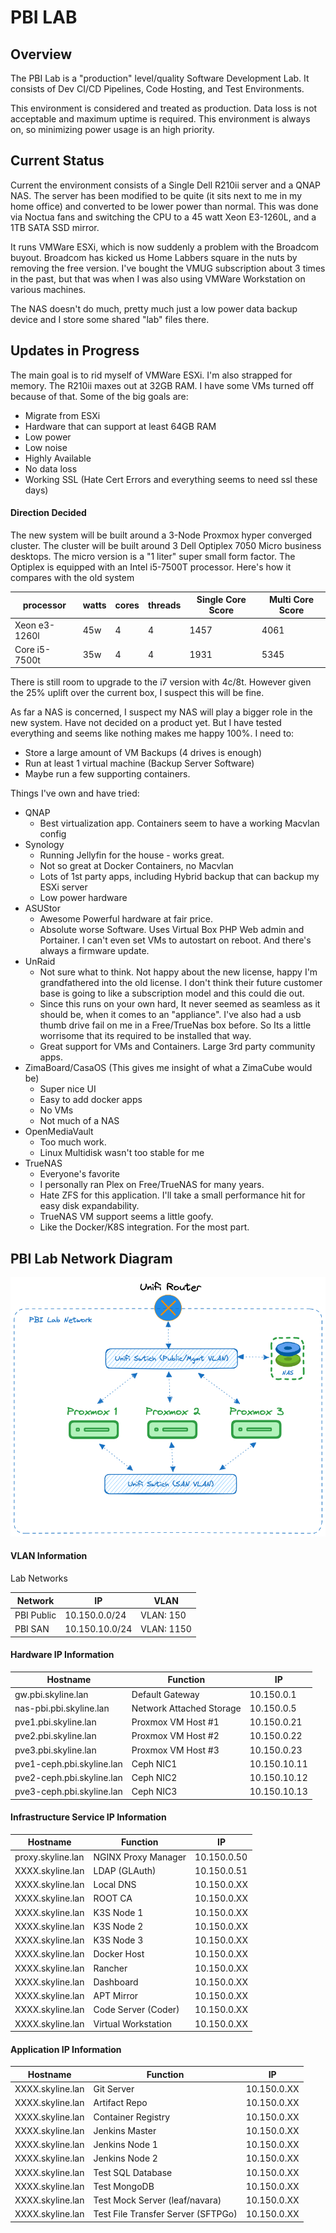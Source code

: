 PBI LAB
====================================================

Overview
----------------------------------------------------
The PBI Lab is a "production" level/quality Software Development Lab. It consists of Dev CI/CD Pipelines, Code Hosting, and Test Environments. 

This environment is considered and treated as production. Data loss is not acceptable and maximum uptime is required. This environment is always on, so minimizing power usage is an high priority. 

Current Status
----------------------------------------------------
Current the environment consists of a Single Dell R210ii server and a QNAP NAS. The server has been modified to be quite (it sits next to me in my home office) and converted to be lower power than normal. This was done via Noctua fans and switching the CPU to a 45 watt Xeon E3-1260L, and a 1TB SATA SSD mirror. 

It runs VMWare ESXi, which is now suddenly a problem with the Broadcom buyout. Broadcom has kicked us Home Labbers square in the nuts by removing the free version. I've bought the VMUG subscription about 3 times in the past, but that was when I was also using VMWare Workstation on various machines. 

The NAS doesn't do much, pretty much just a low power data backup device and I store some shared "lab" files there. 

Updates in Progress
----------------------------------------------------
The main goal is to rid myself of VMWare ESXi. I'm also strapped for memory. The R210ii maxes out at 32GB RAM. I have some VMs turned off because of that. Some of the big goals are:

- Migrate from ESXi
- Hardware that can support at least 64GB RAM
- Low power
- Low noise
- Highly Available
- No data loss
- Working SSL (Hate Cert Errors and everything seems to need ssl these days)

#### Direction Decided
The new system will be built around a 3-Node Proxmox hyper converged cluster. The cluster will be built around 3 Dell Optiplex 7050 Micro business desktops. The micro version is a "1 liter" super small form factor. The Optiplex is equipped with an Intel i5-7500T processor. Here's how it compares with the old system

|processor|watts|cores|threads|Single Core Score|Multi Core Score|
|---------|-----|-----|-------|-----------------|----------|
|Xeon e3-1260l|45w|4|4|1457|4061|
|Core i5-7500t|35w|4|4|1931|5345|

There is still room to upgrade to the i7 version with 4c/8t. However given the 25% uplift over the current box, I suspect this will be fine. 

As far a NAS is concerned, I suspect my NAS will play a bigger role in the new system. Have not decided on a product yet. But I have tested everything and seems like nothing makes me happy 100%. I need to:

- Store a large amount of VM Backups (4 drives is enough)
- Run at least 1 virtual machine (Backup Server Software)
- Maybe run a few supporting containers.

Things I've own and have tried:

- QNAP
    - Best virtualization app. Containers seem to have a working Macvlan config 
- Synology 
    - Running Jellyfin for the house - works great.
    - Not so great at Docker Containers, no Macvlan
    - Lots of 1st party apps, including Hybrid backup that can backup my ESXi server
    - Low power hardware
- ASUStor
    - Awesome Powerful hardware at fair price.
    - Absolute worse Software. Uses Virtual Box PHP Web admin and Portainer. I can't even set VMs to autostart on reboot. And there's always a firmware update.    
- UnRaid
    - Not sure what to think. Not happy about the new license, happy I'm grandfathered into the old license. I don't think their future customer base is going to like a subscription model and this could die out. 
    - Since this runs on your own hard, It never seemed as seamless as it should be, when it comes to an "appliance". I've also had a usb thumb drive fail on me in a Free/TrueNas box before. So Its a little worrisome that its required to be installed that way. 
    - Great support for VMs and Containers. Large 3rd party community apps. 
- ZimaBoard/CasaOS (This gives me insight of what a ZimaCube would be)
    - Super nice UI
    - Easy to add docker apps
    - No VMs
    - Not much of a NAS
- OpenMediaVault
    - Too much work. 
    - Linux Multidisk wasn't too stable for me
- TrueNAS
    - Everyone's favorite
    - I personally ran Plex on Free/TrueNAS for many years. 
    - Hate ZFS for this application. I'll take a small performance hit for easy disk expandability. 
    - TrueNAS VM support seems a little goofy.
    - Like the Docker/K8S integration. For the most part.      

PBI Lab Network Diagram
----------------------------------------------------
![PBI Lab Network Diagram](../images/pbi-lab-network-diagram.excalidraw.png)

#### VLAN Information
Lab Networks 

|Network|IP|VLAN|
|-------|-------|-------|
|PBI Public| 10.150.0.0/24| VLAN: 150|
|PBI SAN| 10.150.10.0/24| VLAN: 1150  


#### Hardware IP Information

|Hostname|Function|IP|
|-------|-------|-------|
|gw.pbi.skyline.lan|Default Gateway| 10.150.0.1|
|nas-pbi.pbi.skyline.lan|Network Attached Storage| 10.150.0.5|
|pve1.pbi.skyline.lan|Proxmox VM Host #1| 10.150.0.21|
|pve2.pbi.skyline.lan|Proxmox VM Host #2| 10.150.0.22|
|pve3.pbi.skyline.lan|Proxmox VM Host #3| 10.150.0.23|
|pve1-ceph.pbi.skyline.lan|Ceph NIC1| 10.150.10.11|
|pve2-ceph.pbi.skyline.lan|Ceph NIC2| 10.150.10.12|
|pve3-ceph.pbi.skyline.lan|Ceph NIC3| 10.150.10.13|

#### Infrastructure Service IP Information

|Hostname|Function|IP|
|-------|-------|-------|
|proxy.skyline.lan|NGINX Proxy Manager| 10.150.0.50|
|XXXX.skyline.lan|LDAP (GLAuth)| 10.150.0.51|
|XXXX.skyline.lan|Local DNS| 10.150.0.XX|
|XXXX.skyline.lan|ROOT CA| 10.150.0.XX|
|XXXX.skyline.lan|K3S Node 1| 10.150.0.XX|
|XXXX.skyline.lan|K3S Node 2| 10.150.0.XX|
|XXXX.skyline.lan|K3S Node 3| 10.150.0.XX|
|XXXX.skyline.lan|Docker Host| 10.150.0.XX|
|XXXX.skyline.lan|Rancher| 10.150.0.XX|
|XXXX.skyline.lan|Dashboard| 10.150.0.XX|
|XXXX.skyline.lan|APT Mirror| 10.150.0.XX|
|XXXX.skyline.lan|Code Server (Coder)| 10.150.0.XX|
|XXXX.skyline.lan|Virtual Workstation| 10.150.0.XX|







#### Application IP Information

|Hostname|Function|IP|
|-------|-------|-------|
|XXXX.skyline.lan|Git Server | 10.150.0.XX|
|XXXX.skyline.lan|Artifact Repo| 10.150.0.XX|
|XXXX.skyline.lan|Container Registry| 10.150.0.XX|
|XXXX.skyline.lan|Jenkins Master| 10.150.0.XX|
|XXXX.skyline.lan|Jenkins Node 1| 10.150.0.XX|
|XXXX.skyline.lan|Jenkins Node 2| 10.150.0.XX|
|XXXX.skyline.lan|Test SQL Database| 10.150.0.XX|
|XXXX.skyline.lan|Test MongoDB| 10.150.0.XX|
|XXXX.skyline.lan|Test Mock Server (leaf/navara)| 10.150.0.XX|
|XXXX.skyline.lan|Test File Transfer Server (SFTPGo)| 10.150.0.XX|


